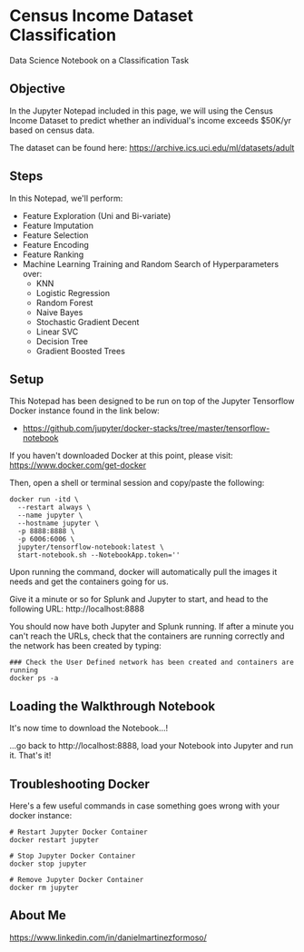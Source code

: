 # Census Income Dataset Classification
Data Science Notebook on a Classification Task

## Objective
In the Jupyter Notepad included in this page, we will using the Census Income Dataset to predict whether an individual's income exceeds $50K/yr based on census data.

The dataset can be found here: https://archive.ics.uci.edu/ml/datasets/adult


## Steps
In this Notepad, we'll perform:
- Feature Exploration (Uni and Bi-variate)
- Feature Imputation
- Feature Selection
- Feature Encoding
- Feature Ranking
- Machine Learning Training and Random Search of Hyperparameters over:
  - KNN
  - Logistic Regression
  - Random Forest
  - Naive Bayes
  - Stochastic Gradient Decent
  - Linear SVC
  - Decision Tree
  - Gradient Boosted Trees
  
## Setup
This Notepad has been designed to be run on top of the Jupyter Tensorflow Docker instance found in the link below: 
- https://github.com/jupyter/docker-stacks/tree/master/tensorflow-notebook

If you haven't downloaded Docker at this point, please visit: 
https://www.docker.com/get-docker

Then, open a shell or terminal session and copy/paste the following:

```shell
docker run -itd \
  --restart always \
  --name jupyter \
  --hostname jupyter \
  -p 8888:8888 \
  -p 6006:6006 \
  jupyter/tensorflow-notebook:latest \
  start-notebook.sh --NotebookApp.token=''
```

Upon running the command, docker will automatically pull the images it needs and get the containers going for us.

Give it a minute or so for Splunk and Jupyter to start, and head to the following URL: http://localhost:8888

You should now have both Jupyter and Splunk running. If after a minute you can't reach the URLs, check that the containers are running correctly and the network has been created by typing:

```shell
### Check the User Defined network has been created and containers are running
docker ps -a
```
## Loading the Walkthrough Notebook
It's now time to download the Notebook...!


...go back to http://localhost:8888, load your Notebook into Jupyter and run it. That's it!


## Troubleshooting Docker
Here's a few useful commands in case something goes wrong with your docker instance:

```shell
# Restart Jupyter Docker Container
docker restart jupyter

# Stop Jupyter Docker Container
docker stop jupyter

# Remove Jupyter Docker Container
docker rm jupyter
```

## About Me
https://www.linkedin.com/in/danielmartinezformoso/

